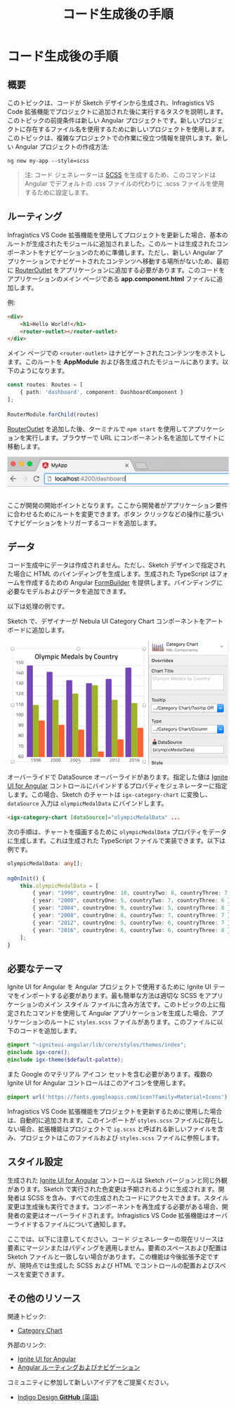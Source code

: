 ﻿---
title: コード生成後の手順
_description: コード生成後のアプリケーションへの変更を説明します。
_keywords: デザイン システム, コード生成, Ignite UI for Angular, コンポーネント, UI ライブラリ, ウィジェット, ルーティング
_language: ja
---

# コード生成後の手順

## 概要

このトピックは、コードが Sketch デザインから生成され、Infragistics VS Code 拡張機能でプロジェクトに追加された後に実行するタスクを説明します。このトピックの前提条件は新しい Angular プロジェクトです。新しいプロジェクトに存在するファイル名を使用するために新しいプロジェクトを使用します。このトピックは、複雑なプロジェクトでの作業に役立つ情報を提供します。新しい Angular プロジェクトの作成方法:

```
ng new my-app --style=scss
```

> 注: コード ジェネレーターは [SCSS](https://sass-lang.com/) を生成するため、このコマンドは Angular でデフォルトの .css ファイルの代わりに .scss ファイルを使用するために設定します。

## ルーティング

Infragistics VS Code 拡張機能を使用してプロジェクトを更新した場合、基本のルートが生成されたモジュールに追加されました。このルートは生成されたコンポーネントをナビゲーションのために準備します。ただし、新しい Angular アプリケーションでナビゲートされたコンテンツへ移動する場所がないため、最初に [RouterOutlet](https://angular.io/api/router/RouterOutlet) をアプリケーションに追加する必要があります。このコードをアプリケーションのメイン ページである **app.component.html** ファイルに追加します。

例:
```html
<div>
    <h1>Hello World!</h1>
    <router-outlet></router-outlet>
</div>
```

メイン ページでの `<router-outlet>` はナビゲートされたコンテンツをホストします。このルートを **AppModule** および各生成されたモジュールにあります。以下のようになります。

```ts
const routes: Routes = [
    { path: 'dashboard', component: DashboardComponent }
];

RouterModule.forChild(routes)
```

[RouterOutlet](https://angular.io/api/router/RouterOutlet) を追加した後、ターミナルで `npm start` を使用してアプリケーションを実行します。ブラウザーで URL にコンポーネント名を追加してサイトに移動します。

<img src="../images/address-nav.png" srcset="../images/address-nav@2x.png 2x" />

ここが開発の開始ポイントとなります。ここから開発者がアプリケーション要件に合わせるためにルートを変更できます。ボタン クリックなどの操作に基づいてナビゲーションをトリガーするコードを追加します。

## データ

コード生成中にデータは作成されません。ただし、Sketch デザインで指定された場合に HTML のバインディングを生成します。生成された TypeScript はフォームを作成するための Angular [FormBuilder](https://angular.io/api/forms/FormBuilder) を提供します。バインディングに必要なモデルおよびデータを追加できます。

以下は処理の例です。

Sketch で、デザイナーが Nebula UI Category Chart コンポーネントをアートボードに追加します。

<img src="../images/categorychart-overrides.png" srcset="../images/categorychart-overrides@2x.png 2x" />

オーバーライドで DataSource オーバーライドがあります。指定した値は [Ignite UI for Angular](https://jp.infragistics.com/products/ignite-ui-angular) コントロールにバインドするプロパティをジェネレーターに指定します。この場合、Sketch のチャートは `igx-category-chart` に変換し、`dataSource` 入力は `olympicMedalData` にバインドします。

```html
<igx-category-chart [dataSource]="olympicMedalData" ...
```

次の手順は、チャートを描画するために `olympicMedalData` プロパティをデータに生成します。これは生成された TypeScript ファイルで実装できます。以下は例です。

```ts
olympicMedalData: any[];

ngOnInit() {
    this.olympicMedalData = [
        { year: "1996", countryOne: 10, countryTwo: 8, countryThree: 7 },
        { year: "2000", countryOne: 5, countryTwo: 7, countryThree: 6 },
        { year: "2004", countryOne: 9, countryTwo: 5, countryThree: 8 },
        { year: "2008", countryOne: 8, countryTwo: 7, countryThree: 7 },
        { year: "2012", countryOne: 5, countryTwo: 6, countryThree: 7 },
        { year: "2016", countryOne: 6, countryTwo: 6, countryThree: 8 },
    ];
}
```

## 必要なテーマ

Ignite UI for Angular を Angular プロジェクトで使用するために Ignite UI テーマをインポートする必要があります。最も簡単な方法は適切な SCSS をアプリケーションのメイン スタイル ファイルに含み方法です。このトピックの上に指定されたコマンドを使用して Angular アプリケーションを生成した場合、アプリケーションのルートに `styles.scss` ファイルがあります。このファイルに以下のコードを追加します。

```scss
@import "~igniteui-angular/lib/core/styles/themes/index";
@include igx-core();
@include igx-theme($default-palette);
```

また Google のマテリアル アイコン セットを含む必要があります。複数の Ignite UI for Angular コントロールはこのアイコンを使用します。

```scss
@import url('https://fonts.googleapis.com/icon?family=Material+Icons');
```

Infragistics VS Code 拡張機能をプロジェクトを更新するために使用した場合は、自動的に追加されます。このインポートが `styles.scss` ファイルに存在しない場合、拡張機能はプロジェクトで `ig.scss` と呼ばれる新しいファイルを含み、プロジェクトはこのファイルおよび `styles.scss` ファイルに参照します。

## スタイル設定

生成された [Ignite UI for Angular](https://jp.infragistics.com/products/ignite-ui-angular) コントロールは Sketch バージョンと同じ外観があります。Sketch で実行された色変更は予期されるように生成されます。開発者は SCSS を含み、すべての生成されたコードにアクセスできます。スタイル変更は生成後も実行できます。コンポーネントを再生成する必要がある場合、開発者の変更はオーバーライドされます。Infragistics VS Code 拡張機能はオーバーライドするファイルについて通知します。

ここでは、以下に注意してください。コード ジェネレーターの現在リリースは要素にマージンまたはパディングを適用しません。要素のスペースおよび配置は Sketch ファイルと一致しない場合があります。この機能は今後拡張予定ですが、現時点では生成した SCSS および HTML でコントロールの配置およびスペースを変更できます。

## その他のリソース

関連トピック:

- [Category Chart](../components/chart-category.md)
  <div class="divider--half"></div>

外部のリンク:
- [Ignite UI for Angular](https://jp.infragistics.com/products/ignite-ui-angular)
- [Angular ルーティングおよびナビゲーション](https://angular.io/guide/router)

コミュニティに参加して新しいアイデアをご提案ください。

- [Indigo Design **GitHub** (英語)](https://github.com/IgniteUI/design-system-docfx)